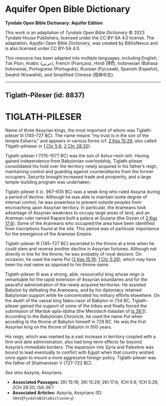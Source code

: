 # Aquifer Open Bible Dictionary

**Tyndale Open Bible Dictionary: Aquifer Edition**

This work is an adaptation of *Tyndale Open Bible Dictionary* © 2023 Tyndale House Publishers, licensed under the CC BY\-SA 4\.0 license. The adaptation, *Aquifer Open Bible Dictionary*, was created by BiblioNexus and is also licensed under CC BY\-SA 4\.0\.

This resource has been adapted into multiple languages, including English, Tok Pisin, Arabic (عربي), French (Français), Hindi (हिंदी), Indonesian (Bahasa Indonesia), Portuguese (Português), Russian (Русский), Spanish (Español), Swahili (Kiswahili), and Simplified Chinese (简体中文).



--------------------------------

## Tiglath-Pileser (id: 8837)

TIGLATH\-PILESER
================

Name of three Assyrian kings, the most important of whom was Tiglath\-pileser III (745–727 BC). The name means “my trust is in the son of the temple Esharra,” and appears in various forms (cf. [2 Kgs 15:29](https://ref.ly/2Kgs15:29); also called Tilgath\-pilneser in [1 Chr 5:6](https://ref.ly/1Chr5:6); [2 Chr 28:20](https://ref.ly/2Chr28:20)).

Tiglath\-pileser I (1115–1077 BC) was the son of Ashur\-resh\-ishi. Having gained independence from Babylonian overlordship, Tiglath\-pileser consolidated his hold over the territory newly acquired in his father’s reign, maintaining control and guarding against counterattacks from the former occupiers. Security brought increased trade and prosperity, and a large temple\-building program was undertaken.

Tiglath\-pileser II (c. 967–935 BC) was a weak king who ruled Assyria during a period of decline. Although he was able to maintain some degree of internal control, he was powerless to prevent outside peoples from encroaching upon Assyrian territory. In particular, the Arameans took advantage of Assyrian weakness to occupy large areas of land, and an Aramean ruler named Kapara built a palace at Guzana (the Gozan of [2 Kgs 17:6](https://ref.ly/2Kgs17:6)). Some of the Arameans who occupied the area have been identified from inscriptions found at the site. This period was of particular importance for the emergence of the Aramean Empire.

Tiglath\-pileser III (745–727 BC) ascended to the throne at a time when he could stem and reverse another decline in Assyrian fortunes. Although not directly in line for the throne, he was probably of royal descent. On occasion, he used the name Pul ([2 Kgs 15:19](https://ref.ly/2Kgs15:19); [1 Chr 5:26](https://ref.ly/1Chr5:26)), which may have been his real name as opposed to his throne name.

Tiglath\-pileser III was a strong, able, resourceful king whose reign is remarkable for the rapid extension of Assyrian boundaries and for the peaceful administration of the newly acquired territories. He assisted Babylon by defeating the Arameans, and by his diplomacy retained Babylonian support while he concentrated his military efforts elsewhere. On the death of the vassal king Nabu\-nasir of Babylon in 734 BC, Tiglath\-pileser gained the support of some of the tribes and finally forced the submission of Marduk\-apla\-iddina (the Merodach\-baladan of [Is 39:1](https://ref.ly/Isa39:1)). According to the Babylonian Chronicle, he used the name Pul when acceding to the throne of Babylon himself in 729 BC. He was the first Assyrian king on the throne of Babylon in 500 years.

His reign, which was marked by a vast increase in territory coupled with a firm and able administration, also had long\-term effects far beyond Assyria’s immediate borders. The expansion into Syria and Palestine was bound to lead eventually to conflict with Egypt when that country wished once again to mount a more aggressive foreign policy. Tiglath\-pileser was the father of Shalmaneser V (727–722 BC).

*See also* Assyria, Assyrians.

* **Associated Passages:** 2KI 15:19; 2KI 15:29; 2KI 17:6; 1CH 5:6; 1CH 5:26; 2CH 28:20; ISA 39:1
* **Associated Articles:** Assyria, Assyrians (ID: `3841@TyndaleBibleDictionary`)

